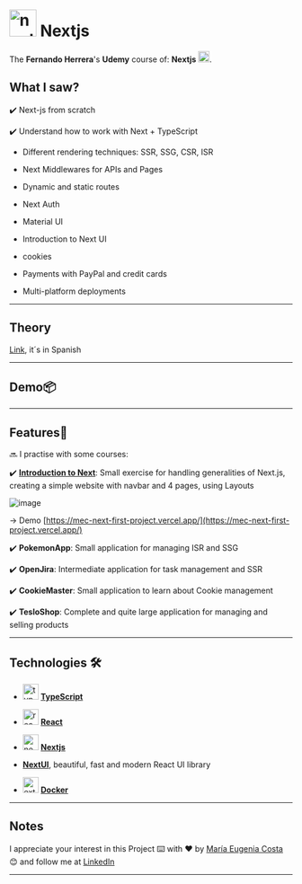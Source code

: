 # <img width="48" height="48" src="https://img.icons8.com/color/48/nextjs.png" alt="nextjs"/> Nextjs

The **Fernando Herrera**'s **Udemy** course of:  **Nextjs** <img width="20" height="20" src="https://img.icons8.com/color/20/nextjs.png" alt="nextjs"/>.

## What I saw?

✔️ Next-js from scratch

✔️ Understand how to work with Next + TypeScript

- Different rendering techniques: SSR, SSG, CSR, ISR

- Next Middlewares for APIs and Pages

- Dynamic and static routes

- Next Auth

- Material UI

- Introduction to Next UI

- cookies

- Payments with PayPal and credit cards

- Multi-platform deployments

---

## Theory

[Link](https://github.com/eugenia1984/nextjs/tree/main/teoria), it´s in Spanish

---

## Demo📦


---

## Features📢


🔜 I practise with some courses:

✔️ [**Introduction to Next**](https://github.com/eugenia1984/nextjs/tree/main/01-initial-demo): Small exercise for handling generalities of Next.js, creating a simple website with navbar and 4 pages, using Layouts

![image](https://github.com/eugenia1984/nextjs/assets/72580574/fc6389d6-40e4-45a8-bf88-4799c32fc7bc)

-> Demo [https://mec-next-first-project.vercel.app/](https://mec-next-first-project.vercel.app/)

✔️ **PokemonApp**: Small application for managing ISR and SSG

✔️ **OpenJira**: Intermediate application for task management and SSR

✔️ **CookieMaster**: Small application to learn about Cookie management

✔️ **TesloShop**: Complete and quite large application for managing and selling products

---

## Technologies 🛠️

- <img width="28" height="28" src="https://img.icons8.com/external-tal-revivo-color-tal-revivo/28/external-typescript-an-open-source-programming-language-developed-and-maintained-by-microsoft-logo-color-tal-revivo.png" alt="typescript icon"/> [**TypeScript**](https://www.typescriptlang.org/)

- <img width="28" height="28" src="https://img.icons8.com/office/28/react.png" alt="react icon"/> [**React**](https://react.dev/)

- <img width="28" height="28" src="https://img.icons8.com/color/28/nextjs.png" alt="nextjs icon"/> [**Nextjs**](https://nextjs.org/)

- [**NextUI**](https://nextui.org/), beautiful, fast and modern React UI library
  
- <img width="28" height="28" src="https://img.icons8.com/external-tal-revivo-color-tal-revivo/28/external-docker-a-set-of-coupled-software-as-a-service-logo-color-tal-revivo.png" alt="external-docker-a-set-of-coupled-software-as-a-service-logo-color-tal-revivo"/> [**Docker**](https://www.docker.com/)

---

## Notes

I appreciate your interest in this Project ⌨️ with ❤️ by [María Eugenia Costa](https://github.com/eugenia1984) 😊 and follow me at [LinkedIn](http://www.linkedin.com/in/maríaeugeniacosta)

---
